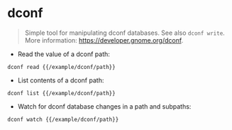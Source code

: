 # dconf

> Simple tool for manipulating dconf databases.
> See also `dconf write`.
> More information: <https://developer.gnome.org/dconf>.

- Read the value of a dconf path:

`dconf read {{/example/dconf/path}}`

- List contents of a dconf path:

`dconf list {{/example/dconf/path}}`

- Watch for dconf database changes in a path and subpaths:

`dconf watch {{/example/dconf/path}}`
